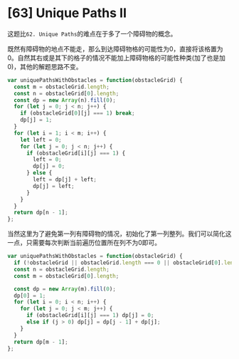 # [63] Unique Paths II

这题比`62. Unique Paths`的难点在于多了一个障碍物的概念。

既然有障碍物的地点不能走，那么到达障碍物格的可能性为0，直接将该格置为0。自然其右或是其下的格子的情况不能加上障碍物格的可能性种类(加了也是加0)，其他的解题思路不变。

```js
var uniquePathsWithObstacles = function(obstacleGrid) {
  const m = obstacleGrid.length;
  const n = obstacleGrid[0].length;
  const dp = new Array(n).fill(0);
  for (let j = 0; j < n; j++) {
    if (obstacleGrid[0][j] === 1) break;
    dp[j] = 1;
  }
  for (let i = 1; i < m; i++) {
    let left = 0;
    for (let j = 0; j < n; j++) {
      if (obstacleGrid[i][j] === 1) {
        left = 0;
        dp[j] = 0;
      } else {
        left = dp[j] + left;
        dp[j] = left;
      }
    }
  }
  return dp[n - 1];
};
```

当然这里为了避免第一列有障碍物的情况，初始化了第一列整列。我们可以简化这一点，只需要每次判断当前遍历位置所在列不为0即可。

```js
var uniquePathsWithObstacles = function(obstacleGrid) {
  if (!obstacleGrid || obstacleGrid.length === 0 || obstacleGrid[0].length === 0) return 0;
  const n = obstacleGrid.length;
  const m = obstacleGrid[0].length;

  const dp = new Array(m).fill(0);
  dp[0] = 1;
  for (let i = 0; i < n; i++) {
    for (let j = 0; j < m; j++) {
      if (obstacleGrid[i][j] === 1) dp[j] = 0;
      else if (j > 0) dp[j] = dp[j - 1] + dp[j];
    }
  }
  return dp[m - 1];
};
```
